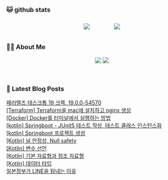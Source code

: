 
###  🐱 github stats  

<div id="main" align="center">
    <img src="https://github-readme-stats.vercel.app/api?username=peterica&count_private=true&show_icons=true&theme=radical"
        style="height: auto; margin-left: 20px; margin-right: 20px; padding: 10px;"/>
    <img src="https://github-readme-stats.vercel.app/api/top-langs/?username=peterica&layout=compact"   
        style="height: auto; margin-left: 20px; margin-right: 20px; padding: 10px;"/>
</div>

###  💁‍♀️ About Me  
<p align="center">
    <a href="https://peterica.tistory.com/"><img src="https://img.shields.io/badge/Blog-FF5722?style=flat-square&logo=Blogger&logoColor=white"/></a>
    <a href="mailto:ilovefran.ofm@gmail.com"><img src="https://img.shields.io/badge/Gmail-d14836?style=flat-square&logo=Gmail&logoColor=white&link=ilovefran.ofm@gmail.com"/></a>
</p>

<br>

### 📕 Latest Blog Posts   

<a href ="https://peterica.tistory.com/665"> 패러렐즈 데스크톱 19 크랙, 19.0.0-54570 </a> <br><a href ="https://peterica.tistory.com/663"> [Terraform] Terraform을 mac에 설치하고 nginx 생성 </a> <br><a href ="https://peterica.tistory.com/662"> [Docker] Docker를 터미널에서 실행하는 방법 </a> <br><a href ="https://peterica.tistory.com/658"> [kotlin] Springboot - JUnit5 테스트 작성, 테스트 클래스 인스턴스화 </a> <br><a href ="https://peterica.tistory.com/657"> [kotlin] Springboot 프로젝트 생성 </a> <br><a href ="https://peterica.tistory.com/656"> [Kotlin] 널 안정성, Null safety﻿ </a> <br><a href ="https://peterica.tistory.com/655"> [Kotlin] 변수 선언 </a> <br><a href ="https://peterica.tistory.com/654"> [Kotlin] 기본 자료형과 참조 자료형 </a> <br><a href ="https://peterica.tistory.com/652"> [Kotlin] 데이터 타입 </a> <br><a href ="https://peterica.tistory.com/653"> 일본정부가 LINE을 탐내는 이유 </a> <br>